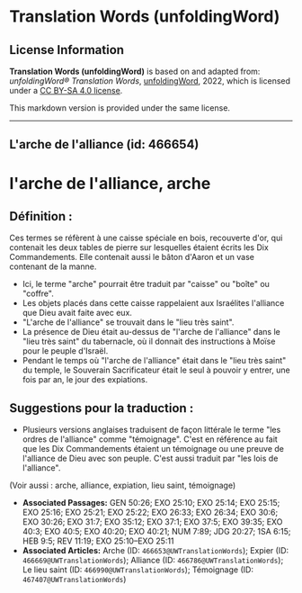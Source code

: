# Translation Words (unfoldingWord)

## License Information

**Translation Words (unfoldingWord)** is based on and adapted from: _unfoldingWord® Translation Words_, [unfoldingWord](https://unfoldingword.org/utw), 2022, which is licensed under a [CC BY-SA 4.0 license](https://creativecommons.org/licenses/by-sa/4.0/legalcode.en).

This markdown version is provided under the same license.



--------------------------------

## L'arche de l'alliance (id: 466654)

l'arche de l'alliance, arche
============================

Définition :
------------

Ces termes se réfèrent à une caisse spéciale en bois, recouverte d'or, qui contenait les deux tables de pierre sur lesquelles étaient écrits les Dix Commandements. Elle contenait aussi le bâton d'Aaron et un vase contenant de la manne.

* Ici, le terme "arche" pourrait être traduit par "caisse" ou "boîte" ou "coffre".
* Les objets placés dans cette caisse rappelaient aux Israélites l'alliance que Dieu avait faite avec eux.
* "L'arche de l'alliance" se trouvait dans le "lieu très saint".
* La présence de Dieu était au\-dessus de "l'arche de l'alliance" dans le "lieu très saint" du tabernacle, où il donnait des instructions à Moïse pour le peuple d'Israël.
* Pendant le temps où "l'arche de l'alliance" était dans le "lieu très saint" du temple, le Souverain Sacrificateur était le seul à pouvoir y entrer, une fois par an, le jour des expiations.

Suggestions pour la traduction :
--------------------------------

* Plusieurs versions anglaises traduisent de façon littérale le terme "les ordres de l'alliance" comme "témoignage". C'est en référence au fait que les Dix Commandements étaient un témoignage ou une preuve de l'alliance de Dieu avec son peuple. C'est aussi traduit par "les lois de l'alliance".

(Voir aussi : arche, alliance, expiation, lieu saint, témoignage)

* **Associated Passages:** GEN 50:26; EXO 25:10; EXO 25:14; EXO 25:15; EXO 25:16; EXO 25:21; EXO 25:22; EXO 26:33; EXO 26:34; EXO 30:6; EXO 30:26; EXO 31:7; EXO 35:12; EXO 37:1; EXO 37:5; EXO 39:35; EXO 40:3; EXO 40:5; EXO 40:20; EXO 40:21; NUM 7:89; JDG 20:27; 1SA 6:15; HEB 9:5; REV 11:19; EXO 25:10–EXO 25:11
* **Associated Articles:** Arche (ID: `466653@UWTranslationWords`); Expier (ID: `466669@UWTranslationWords`); Alliance (ID: `466786@UWTranslationWords`); Le lieu saint (ID: `466990@UWTranslationWords`); Témoignage (ID: `467407@UWTranslationWords`)

